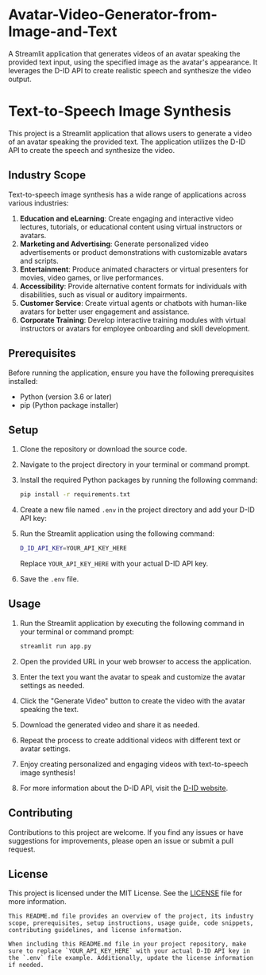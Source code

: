 # Avatar-Video-Generator-from-Image-and-Text
A Streamlit application that generates videos of an avatar speaking the provided text input, using the specified image as the avatar's appearance. It leverages the D-ID API to create realistic speech and synthesize the video output.

# Text-to-Speech Image Synthesis

This project is a Streamlit application that allows users to generate a video of an avatar speaking the provided text. The application utilizes the D-ID API to create the speech and synthesize the video.

## Industry Scope

Text-to-speech image synthesis has a wide range of applications across various industries:

1. **Education and eLearning**: Create engaging and interactive video lectures, tutorials, or educational content using virtual instructors or avatars.
2. **Marketing and Advertising**: Generate personalized video advertisements or product demonstrations with customizable avatars and scripts.
3. **Entertainment**: Produce animated characters or virtual presenters for movies, video games, or live performances.
4. **Accessibility**: Provide alternative content formats for individuals with disabilities, such as visual or auditory impairments.
5. **Customer Service**: Create virtual agents or chatbots with human-like avatars for better user engagement and assistance.
6. **Corporate Training**: Develop interactive training modules with virtual instructors or avatars for employee onboarding and skill development.

## Prerequisites

Before running the application, ensure you have the following prerequisites installed:

- Python (version 3.6 or later)
- pip (Python package installer)

## Setup

1. Clone the repository or download the source code.
2. Navigate to the project directory in your terminal or command prompt.
3. Install the required Python packages by running the following command:
    
    ```bash
    pip install -r requirements.txt
    ```
4. Create a new file named `.env` in the project directory and add your D-ID API key:
5. Run the Streamlit application using the following command:

    ```bash
    D_ID_API_KEY=YOUR_API_KEY_HERE
    ```
   Replace `YOUR_API_KEY_HERE` with your actual D-ID API key.

5. Save the `.env` file.

## Usage

1. Run the Streamlit application by executing the following command in your terminal or command prompt:

    ```bash
    streamlit run app.py
    ```
2. Open the provided URL in your web browser to access the application.
3. Enter the text you want the avatar to speak and customize the avatar settings as needed.
4. Click the "Generate Video" button to create the video with the avatar speaking the text.
5. Download the generated video and share it as needed.
6. Repeat the process to create additional videos with different text or avatar settings.
7. Enjoy creating personalized and engaging videos with text-to-speech image synthesis!
8. For more information about the D-ID API, visit the [D-ID website](https://www.d-id.com/).

## Contributing
Contributions to this project are welcome. If you find any issues or have suggestions for improvements, please open an issue or submit a pull request.

## License
This project is licensed under the MIT License. See the [LICENSE](LICENSE) file for more information.
```
This README.md file provides an overview of the project, its industry scope, prerequisites, setup instructions, usage guide, code snippets, contributing guidelines, and license information.

When including this README.md file in your project repository, make sure to replace `YOUR_API_KEY_HERE` with your actual D-ID API key in the `.env` file example. Additionally, update the license information if needed.
